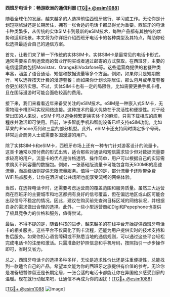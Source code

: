 **西班牙电话卡：畅游欧洲的通信利器 [[TG💪+ @esim1088](https://t.me/s/esim1088)]**

随着全球化的发展，越来越多的人选择前往西班牙旅行、学习或工作。无论你是计划短期旅游还是长期居住，拥有一张合适的电话卡都显得尤为重要。西班牙的电话卡种类繁多，从传统的实体SIM卡到最新的eSIM技术，每种产品都有其独特的优势和适用场景。本文将为你详细介绍西班牙电话卡的各种类型及其特点，帮助你轻松选择最适合自己的通信方案。

首先，让我们来了解一下传统的实体SIM卡。实体SIM卡是最常见的电话卡形式，通常需要亲自到运营商的营业厅购买或者通过邮寄的方式获取。在西班牙，主要的电信运营商包括Movistar、Orange和Vodafone等。这些运营商提供的套餐种类丰富，涵盖了语音通话、短信和数据流量等多个方面。例如，如果你只是短期旅行，可以选择按天计费的漫游套餐；而如果你计划长期居住，那么包月或年度套餐会更加经济实惠。不过，实体SIM卡也有一定的局限性，比如需要更换手机卡槽，且在国际漫游时可能会面临较高的费用。

接下来，我们来看看近年来备受关注的eSIM技术。eSIM是一种嵌入式SIM卡，无需物理卡槽即可实现网络连接。这种技术的最大优势在于灵活性和便捷性。对于经常出国的人来说，eSIM卡可以避免频繁更换实体卡的麻烦，只需下载相应的应用程序并激活即可使用。目前，许多智能手机和智能设备已经支持eSIM功能，比如苹果的iPhone系列和三星的部分机型。此外，eSIM卡还支持同时绑定多个号码，非常适合商务人士或需要多国漫游的用户。

除了实体SIM卡和eSIM卡，西班牙市场上还有一种专门针对游客设计的流量卡。这类卡通常以预付费的形式出售，适合那些对通话和短信需求较少但对数据流量要求较高的用户。流量卡的优点是价格透明、操作简单，用户可以根据自己的实际需求购买不同容量的数据包。例如，一张基础版流量卡可能包含每天500MB的高速流量，而高级版则提供无限流量服务。值得一提的是，部分流量卡还附带免费WiFi热点服务，让你在酒店或公共场所也能享受流畅的网络体验。

当然，在选择电话卡时，还需要考虑运营商的覆盖范围和服务质量。虽然三大运营商在西班牙的主要城市和地区都拥有良好的信号覆盖，但在偏远地区或山区可能会出现信号不稳定的情况。因此，建议在购买前先查询目标区域的网络状况，并根据自身的需求做出合理的选择。此外，一些小型运营商如Digi和Pepephone也提供了极具竞争力的价格和服务，值得尝试。

最后，不得不提的是，随着科技的进步，越来越多的在线平台开始提供西班牙电话卡的相关服务。这些平台不仅简化了购卡流程，还能为用户提供实时的技术支持和售后服务。如果你担心语言障碍或不熟悉当地的通信规则，可以通过这些平台轻松完成电话卡的注册和激活。只需准备好护照信息和手机号码，按照指引一步步操作即可，省时又省力。

总之，西班牙电话卡的选择多种多样，无论是追求性价比还是注重便捷性，总能找到一款适合自己的产品。希望本文能为你的西班牙之旅提供有价值的参考。无论你是准备短暂停留还是长期定居，一张合适的电话卡都能让你在异国他乡感受到家的温暖。现在就行动起来吧，让通信不再成为你的困扰！[[TG💪+ @esim1088](https://t.me/s/esim1088)]

[[TG💪+ @esim1088](https://t.me/s/esim1088) ![Image](https://i.postimg.cc/4NQfJmqS/Snipaste-2025-05-13-00-14-12.png)]